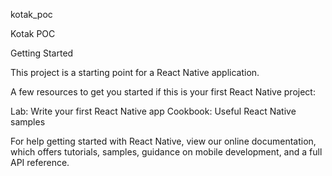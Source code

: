 kotak_poc

Kotak POC


Getting Started

This project is a starting point for a React Native application.

A few resources to get you started if this is your first React Native project:


Lab: Write your first React Native app
Cookbook: Useful React Native samples


For help getting started with React Native, view our
online documentation, which offers tutorials,
samples, guidance on mobile development, and a full API reference.